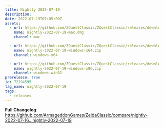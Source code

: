 ```yaml
---
title: Nightly 2022-07-19
description: 
date: 2022-07-19T07:05:09Z
assets: 
  - url: https://github.com/ZQuestClassic/ZQuestClassic/releases/download/nightly-2022-07-19/nightly-2022-07-19-mac.dmg
    name: nightly-2022-07-19-mac.dmg
    channel: mac

  - url: https://github.com/ZQuestClassic/ZQuestClassic/releases/download/nightly-2022-07-19/nightly-2022-07-19-windows-x64.zip
    name: nightly-2022-07-19-windows-x64.zip
    channel: windows-x64

  - url: https://github.com/ZQuestClassic/ZQuestClassic/releases/download/nightly-2022-07-19/nightly-2022-07-19-windows-x86.zip
    name: nightly-2022-07-19-windows-x86.zip
    channel: windows-win32
prerelease: true
id: 72294595
tag_name: nightly-2022-07-19
tags:
  - releases
---
```


**Full Changelog**: https://github.com/ArmageddonGames/ZeldaClassic/compare/nightly-2022-07-16...nightly-2022-07-19
